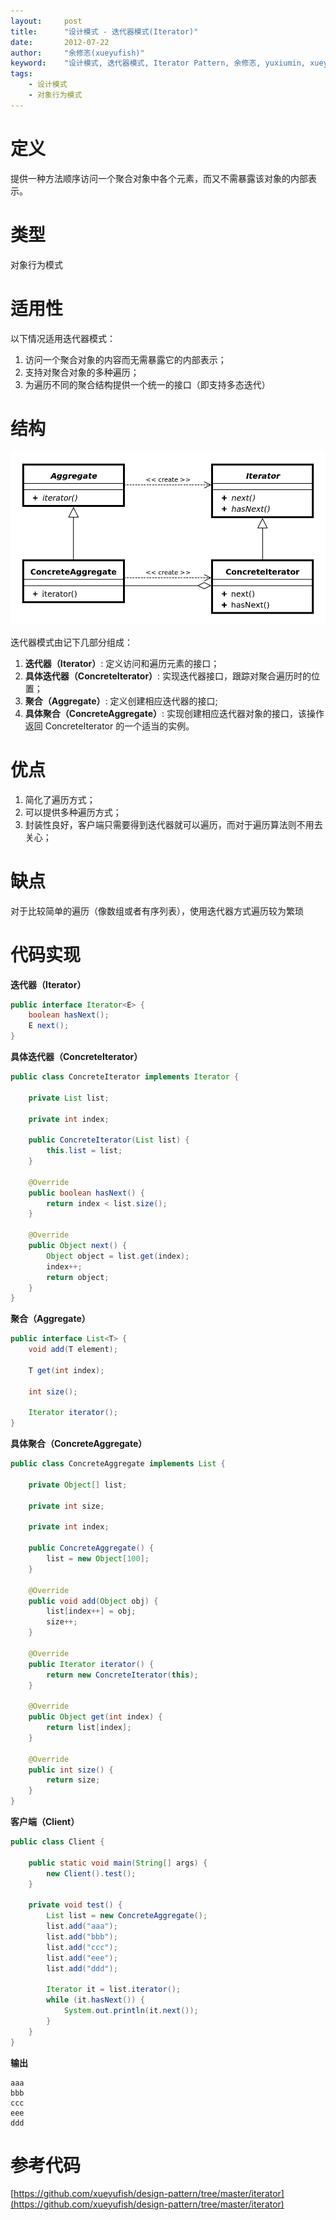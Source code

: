 ```yaml
---
layout:     post
title:      "设计模式 - 迭代器模式(Iterator)"
date:       2012-07-22
author:     "余修忞(xueyufish)"
keyword:    "设计模式, 迭代器模式, Iterator Pattern, 余修忞, yuxiumin, xueyufish"
tags:
    - 设计模式
    - 对象行为模式
---
```


# 定义
提供一种方法顺序访问一个聚合对象中各个元素，而又不需暴露该对象的内部表示。

# 类型
对象行为模式

# 适用性

以下情况适用迭代器模式：

1. 访问一个聚合对象的内容而无需暴露它的内部表示；
2. 支持对聚合对象的多种遍历；
3. 为遍历不同的聚合结构提供一个统一的接口（即支持多态迭代）

# 结构
![迭代器模式结构](/assets/attachment/design-pattern/d46d4576754fa24c7602524514fb048f.png)

迭代器模式由记下几部分组成：

1. **迭代器（Iterator）**: 定义访问和遍历元素的接口；
2. **具体迭代器（ConcreteIterator）**: 实现迭代器接口，跟踪对聚合遍历时的位置；
3. **聚合（Aggregate）**: 定义创建相应迭代器的接口;
4. **具体聚合（ConcreteAggregate）**: 实现创建相应迭代器对象的接口，该操作返回 ConcreteIterator 的一个适当的实例。

# 优点

1. 简化了遍历方式；
2. 可以提供多种遍历方式；
3. 封装性良好，客户端只需要得到迭代器就可以遍历，而对于遍历算法则不用去关心；

# 缺点

对于比较简单的遍历（像数组或者有序列表），使用迭代器方式遍历较为繁琐

# 代码实现

**迭代器（Iterator）**
```java
public interface Iterator<E> {
    boolean hasNext();
    E next();
}
```

**具体迭代器（ConcreteIterator）**
```java
public class ConcreteIterator implements Iterator {

    private List list;

    private int index;

    public ConcreteIterator(List list) {
        this.list = list;
    }

    @Override
    public boolean hasNext() {
        return index < list.size();
    }

    @Override
    public Object next() {
        Object object = list.get(index);
        index++;
        return object;
    }
}
```

**聚合（Aggregate）**
```java
public interface List<T> {
    void add(T element);

    T get(int index);

    int size();

    Iterator iterator();
}
```

**具体聚合（ConcreteAggregate）**
```java
public class ConcreteAggregate implements List {

    private Object[] list;

    private int size;

    private int index;

    public ConcreteAggregate() {
        list = new Object[100];
    }

    @Override
    public void add(Object obj) {
        list[index++] = obj;
        size++;
    }

    @Override
    public Iterator iterator() {
        return new ConcreteIterator(this);
    }

    @Override
    public Object get(int index) {
        return list[index];
    }

    @Override
    public int size() {
        return size;
    }
}
```

**客户端（Client）**
```java
public class Client {

    public static void main(String[] args) {
        new Client().test();
    }

    private void test() {
        List list = new ConcreteAggregate();
        list.add("aaa");
        list.add("bbb");
        list.add("ccc");
        list.add("eee");
        list.add("ddd");

        Iterator it = list.iterator();
        while (it.hasNext()) {
            System.out.println(it.next());
        }
    }
}
```

**输出**
```
aaa
bbb
ccc
eee
ddd
```

# 参考代码
[https://github.com/xueyufish/design-pattern/tree/master/iterator](https://github.com/xueyufish/design-pattern/tree/master/iterator)